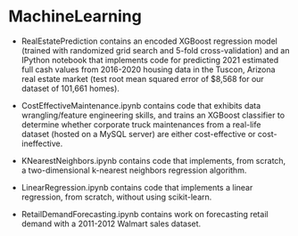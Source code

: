 # MachineLearning

- RealEstatePrediction contains an encoded XGBoost regression model (trained with randomized grid search and 5-fold cross-validation) and an IPython notebook that implements code for predicting 2021 estimated full cash values from 2016-2020 housing data in the Tuscon, Arizona real estate market (test root mean squared error of $8,568 for our dataset of 101,661 homes).

- CostEffectiveMaintenance.ipynb contains code that exhibits data wrangling/feature engineering skills, and trains an XGBoost classifier to determine whether corporate truck maintenances from a real-life dataset (hosted on a MySQL server) are either cost-effective or cost-ineffective.

- KNearestNeighbors.ipynb contains code that implements, from scratch, a two-dimensional k-nearest neighbors regression algorithm.

- LinearRegression.ipynb contains code that implements a linear regression, from scratch, without using scikit-learn.

- RetailDemandForecasting.ipynb contains work on forecasting retail demand with a 2011-2012 Walmart sales dataset.
